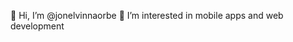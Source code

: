 👋 Hi, I’m @jonelvinnaorbe
👀 I’m interested in mobile apps and web development

<!---
jonelvinnaorbe/jonelvinnaorbe is a ✨ special ✨ repository because its `README.md` (this file) appears on your GitHub profile.
You can click the Preview link to take a look at your changes.
--->
